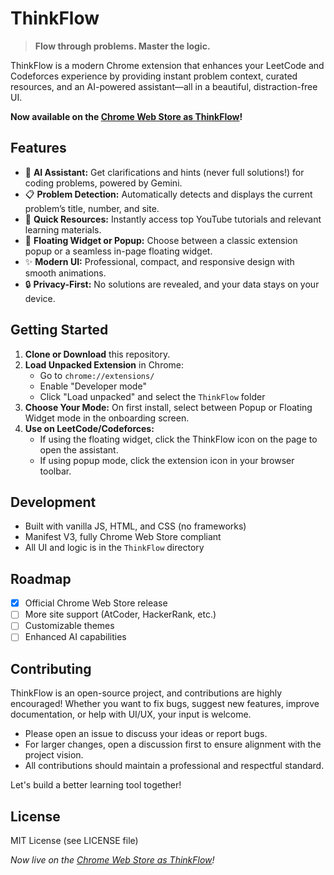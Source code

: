 # ThinkFlow

> **Flow through problems. Master the logic.**


ThinkFlow is a modern Chrome extension that enhances your LeetCode and Codeforces experience by providing instant problem context, curated resources, and an AI-powered assistant—all in a beautiful, distraction-free UI.

**Now available on the [Chrome Web Store as ThinkFlow](https://chromewebstore.google.com/detail/mkiicdeengfjeeffkddengoakapnphbf?utm_source=item-share-cb)!**

## Features

- 🧠 **AI Assistant:** Get clarifications and hints (never full solutions!) for coding problems, powered by Gemini.
- 📋 **Problem Detection:** Automatically detects and displays the current problem’s title, number, and site.
- 🎥 **Quick Resources:** Instantly access top YouTube tutorials and relevant learning materials.
- 💬 **Floating Widget or Popup:** Choose between a classic extension popup or a seamless in-page floating widget.
- ✨ **Modern UI:** Professional, compact, and responsive design with smooth animations.
- 🔒 **Privacy-First:** No solutions are revealed, and your data stays on your device.

## Getting Started

1. **Clone or Download** this repository.
2. **Load Unpacked Extension** in Chrome:
   - Go to `chrome://extensions/`
   - Enable "Developer mode"
   - Click "Load unpacked" and select the `ThinkFlow` folder
3. **Choose Your Mode:** On first install, select between Popup or Floating Widget mode in the onboarding screen.
4. **Use on LeetCode/Codeforces:**
   - If using the floating widget, click the ThinkFlow icon on the page to open the assistant.
   - If using popup mode, click the extension icon in your browser toolbar.

## Development

- Built with vanilla JS, HTML, and CSS (no frameworks)
- Manifest V3, fully Chrome Web Store compliant
- All UI and logic is in the `ThinkFlow` directory


## Roadmap

- [x] Official Chrome Web Store release
- [ ] More site support (AtCoder, HackerRank, etc.)
- [ ] Customizable themes
- [ ] Enhanced AI capabilities

## Contributing

ThinkFlow is an open-source project, and contributions are highly encouraged!
Whether you want to fix bugs, suggest new features, improve documentation, or help with UI/UX, your input is welcome.

- Please open an issue to discuss your ideas or report bugs.
- For larger changes, open a discussion first to ensure alignment with the project vision.
- All contributions should maintain a professional and respectful standard.

Let's build a better learning tool together!

## License

MIT License (see LICENSE file)


*Now live on the [Chrome Web Store as ThinkFlow](https://chromewebstore.google.com/detail/mkiicdeengfjeeffkddengoakapnphbf?utm_source=item-share-cb)!*
